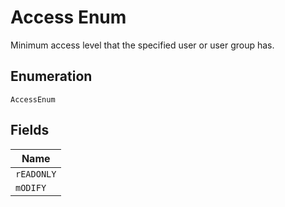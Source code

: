
# Access Enum

Minimum access level that the specified user or user group has.

## Enumeration

`AccessEnum`

## Fields

| Name |
|  --- |
| `rEADONLY` |
| `mODIFY` |

